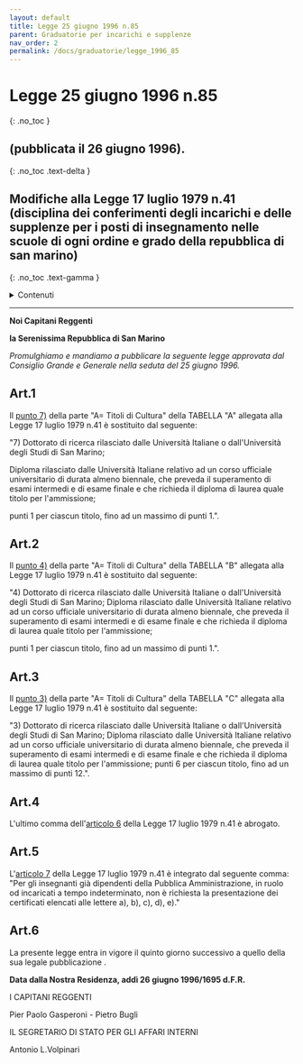 ```yaml
---
layout: default
title: Legge 25 giugno 1996 n.85
parent: Graduatorie per incarichi e supplenze
nav_order: 2
permalink: /docs/graduatorie/legge_1996_85
---
```


# Legge 25 giugno 1996 n.85 
{: .no_toc }
## (pubblicata il 26 giugno 1996).
{: .no_toc .text-delta }

## Modifiche alla Legge 17 luglio 1979 n.41 (disciplina dei conferimenti degli incarichi e delle supplenze per i posti di insegnamento nelle scuole di ogni ordine e grado della repubblica di san marino)
{: .no_toc .text-gamma }

<details close markdown="block">
  <summary>
    Contenuti
  </summary>
  {: .text-delta .mt-6 }
1. TOC
{:toc}
</details>

---

**Noi Capitani Reggenti**

**la Serenissima Repubblica di San Marino**

*Promulghiamo e mandiamo a pubblicare la seguente legge approvata dal Consiglio Grande e Generale nella seduta del 25 giugno 1996.*

<a name="art1"></a>

## Art.1
Il [punto 7)](/docs/graduatorie/legge_1979_41/#tabaa7) della parte "A= Titoli di Cultura" della TABELLA "A" allegata alla Legge 17 luglio 1979 n.41 è sostituito dal seguente:

"7) Dottorato di ricerca rilasciato dalle Università Italiane o dall'Università degli Studi di San Marino;

Diploma rilasciato dalle Università Italiane relativo ad un corso ufficiale universitario di durata almeno biennale, che preveda il superamento di esami intermedi e di esame finale e che richieda il diploma di laurea quale titolo per l'ammissione;

punti 1 per ciascun titolo, fino ad un massimo di punti 1.".

<a name="art2"></a>

## Art.2
Il [punto 4)](/docs/graduatorie/legge_1979_41/#tabba4) della parte "A= Titoli di Cultura" della TABELLA "B" allegata alla Legge 17 luglio 1979 n.41 è sostituito dal seguente:

"4) Dottorato di ricerca rilasciato dalle Università Italiane o dall'Università degli Studi di San Marino;
Diploma rilasciato dalle Università Italiane relativo ad un corso ufficiale universitario di durata almeno biennale, che preveda il superamento di esami intermedi e di esame finale e che richieda il diploma di laurea quale titolo per l'ammissione;

punti 1 per ciascun titolo, fino ad un massimo di punti 1.".

<a name="art3"></a>

## Art.3
Il [punto 3)](/docs/graduatorie/legge_1979_41/#tabca3) della parte "A= Titoli di Cultura" della TABELLA "C" allegata alla Legge 17 luglio 1979 n.41 è sostituito dal seguente:

"3) Dottorato di ricerca rilasciato dalle Università Italiane o dall'Università degli Studi di San Marino;
Diploma rilasciato dalle Università Italiane relativo ad un corso ufficiale universitario di durata almeno biennale, che preveda il superamento di esami intermedi e di esame finale e che richieda il diploma di laurea quale titolo per l'ammissione;
punti 6 per ciascun titolo, fino ad un massimo di punti 12.".

<a name="art4"></a>

## Art.4
L'ultimo comma dell'[articolo 6](/docs/graduatorie/legge_1979_41/#art6)  della Legge 17 luglio 1979 n.41 è abrogato.

<a name="art5"></a>

## Art.5
L'[articolo 7](/docs/graduatorie/legge_1979_41/#art7)  della Legge 17 luglio 1979 n.41 è integrato dal seguente comma:
"Per gli insegnanti già dipendenti della Pubblica Amministrazione, in ruolo od incaricati a tempo indeterminato, non è richiesta la presentazione dei certificati elencati alle lettere a), b), c), d), e)."

## Art.6
La presente legge entra in vigore il quinto giorno successivo a quello della sua legale pubblicazione .

**Data dalla Nostra Residenza, addì 26 giugno 1996/1695 d.F.R.**

I CAPITANI REGGENTI

Pier Paolo Gasperoni - Pietro Bugli 

IL SEGRETARIO DI STATO PER GLI AFFARI INTERNI 

Antonio L.Volpinari
